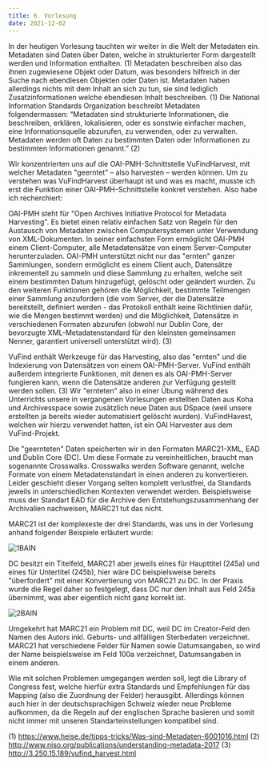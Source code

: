 ```yaml
---
title: 6. Vorlesung
date: 2021-12-02
---
```


In der heutigen Vorlesung tauchten wir weiter in die Welt der Metadaten ein. Metadaten sind Daten über Daten, welche in strukturierter Form dargestellt werden und Information enthalten. (1) Metadaten beschreiben also das ihnen zugewiesene Objekt oder Datum, was besonders hilfreich in der Suche nach ebendiesen Objekten oder Daten ist. Metadaten haben allerdings nichts mit dem Inhalt an sich zu tun, sie sind lediglich Zusatzinformationen welche ebendiesen Inhalt beschreiben. (1) 
Die National Information Standards Organization beschreibt Metadaten folgendermassen: 
“Metadaten sind strukturierte Informationen, die beschreiben, erklären, lokalisieren, oder es sonstwie einfacher machen, eine Informationsquelle abzurufen, zu verwenden, oder zu verwalten. Metadaten werden oft Daten zu bestimmten Daten oder Informationen zu bestimmten Informationen genannt.” (2) 

Wir konzentrierten uns auf die OAI-PMH-Schnittstelle VuFindHarvest, mit welcher Metadaten "geerntet" – also harvesten – werden können. Um zu verstehen was VuFindHarvest überhaupt ist und was es macht, musste ich erst die Funktion einer OAI-PMH-Schnittstelle konkret verstehen. Also habe ich recherchiert: 

OAI-PMH steht für "Open Archives Initiative Protocol for Metadata Harvesting". Es bietet einen relativ einfachen Satz von Regeln für den Austausch von Metadaten zwischen Computersystemen unter Verwendung von XML-Dokumenten. In seiner einfachsten Form ermöglicht OAI-PMH einem Client-Computer, alle Metadatensätze von einem Server-Computer herunterzuladen. OAI-PMH unterstützt nicht nur das "ernten" ganzer Sammlungen, sondern ermöglicht es einem Client auch, Datensätze inkrementell zu sammeln und diese Sammlung zu erhalten, welche seit einem bestimmten Datum hinzugefügt, gelöscht oder geändert wurden. Zu den weiteren Funktionen gehören die Möglichkeit, bestimmte Teilmengen einer Sammlung anzufordern (die vom Server, der die Datensätze bereitstellt, definiert werden - das Protokoll enthält keine Richtlinien dafür, wie die Mengen bestimmt werden) und die Möglichkeit, Datensätze in verschiedenen Formaten abzurufen (obwohl nur Dublin Core, der bevorzugte XML-Metadatenstandard für den kleinsten gemeinsamen Nenner, garantiert universell unterstützt wird). (3)

VuFind enthält Werkzeuge für das Harvesting, also das "ernten" und die Indexierung von Datensätzen von einem OAI-PMH-Server. VuFind enthält außerdem integrierte Funktionen, mit denen es als OAI-PMH-Server fungieren kann, wenn die Datensätze anderen zur Verfügung gestellt werden sollen. (3) 
Wir "ernteten" also in einer Übung während des Unterrichts unsere in vergangenen Vorlesungen erstellten Daten aus Koha und Archivesspace sowie zusätzlich neue Daten aus DSpace (weil unsere erstellten ja bereits wieder automatisiert gelöscht wurden). VuFindHavest, welchen wir hierzu verwendet hatten, ist ein OAI Harvester aus dem VuFind-Projekt. 

Die "geernteten" Daten speicherten wir in den Formaten MARC21-XML, EAD und Dublin Core (DC). Um diese Formate zu vereinheitlichen, braucht man sogenannte Crosswalks. Crosswalks werden Software genannt, welche Formate von einem Metadatenstandart in einen anderen zu konvertieren. Leider geschieht dieser Vorgang selten komplett verlustfrei, da Standards jeweils in unterschiedlichen Kontexten verwendet werden. Beispielsweise muss der Standart EAD für die Archive den Entstehungszusammenhang der Archivalien nachweisen, MARC21 tut das nicht. 

MARC21 ist der komplexeste der drei Standards, was uns in der Vorlesung anhand folgender Beispiele erläutert wurde: 

![1BAIN](https://user-images.githubusercontent.com/91533763/144589312-bed37dae-eee1-4780-b9ef-5a78067b6d1f.png)

DC besitzt ein Titelfeld, MARC21 aber jeweils eines für Haupttitel (245a) und eines für Untertitel (245b), hier wäre DC beispielsweise bereits "überfordert" mit einer Konvertierung von MARC21 zu DC. In der Praxis wurde die Regel daher so festgelegt, dass DC nur den Inhalt aus Feld 245a übernimmt, was aber eigentlich nicht ganz korrekt ist. 

![2BAIN](https://user-images.githubusercontent.com/91533763/144589388-83ef32ee-59cd-4fd4-9016-45e35655aef6.png)

Umgekehrt hat MARC21 ein Problem mit DC, weil DC im Creator-Feld den Namen des Autors inkl. Geburts- und allfälligen Sterbedaten verzeichnet. MARC21 hat verschiedene Felder für Namen sowie Datumsangaben, so wird der Name beispielsweise im Feld 100a verzeichnet, Datumsangaben in einem anderen. 

Wie mit solchen Problemen umgegangen werden soll, legt die Library of Congress fest, welche hierfür extra Standards und Empfehlungen für das Mapping (also die Zuordnung der Felder) herausgibt. Allerdings können auch hier in der deutschsprachigen Schweiz wieder neue Probleme aufkommen, da die Regeln auf der englischen Sprache basieren und somit nicht immer mit unseren Standarteinstellungen kompatibel sind. 


(1)	https://www.heise.de/tipps-tricks/Was-sind-Metadaten-6001016.html
(2)	http://www.niso.org/publications/understanding-metadata-2017 
(3)	http://3.250.15.189/vufind_harvest.html 






